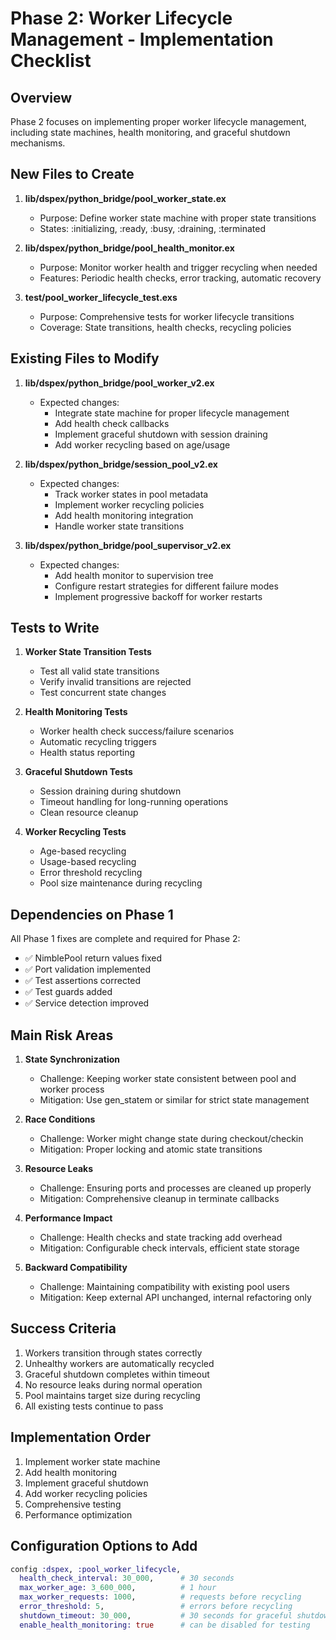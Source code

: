 # Phase 2: Worker Lifecycle Management - Implementation Checklist

## Overview
Phase 2 focuses on implementing proper worker lifecycle management, including state machines, health monitoring, and graceful shutdown mechanisms.

## New Files to Create

1. **lib/dspex/python_bridge/pool_worker_state.ex**
   - Purpose: Define worker state machine with proper state transitions
   - States: :initializing, :ready, :busy, :draining, :terminated

2. **lib/dspex/python_bridge/pool_health_monitor.ex**
   - Purpose: Monitor worker health and trigger recycling when needed
   - Features: Periodic health checks, error tracking, automatic recovery

3. **test/pool_worker_lifecycle_test.exs**
   - Purpose: Comprehensive tests for worker lifecycle transitions
   - Coverage: State transitions, health checks, recycling policies

## Existing Files to Modify

1. **lib/dspex/python_bridge/pool_worker_v2.ex**
   - Expected changes:
     - Integrate state machine for proper lifecycle management
     - Add health check callbacks
     - Implement graceful shutdown with session draining
     - Add worker recycling based on age/usage

2. **lib/dspex/python_bridge/session_pool_v2.ex**
   - Expected changes:
     - Track worker states in pool metadata
     - Implement worker recycling policies
     - Add health monitoring integration
     - Handle worker state transitions

3. **lib/dspex/python_bridge/pool_supervisor_v2.ex**
   - Expected changes:
     - Add health monitor to supervision tree
     - Configure restart strategies for different failure modes
     - Implement progressive backoff for worker restarts

## Tests to Write

1. **Worker State Transition Tests**
   - Test all valid state transitions
   - Verify invalid transitions are rejected
   - Test concurrent state changes

2. **Health Monitoring Tests**
   - Worker health check success/failure scenarios
   - Automatic recycling triggers
   - Health status reporting

3. **Graceful Shutdown Tests**
   - Session draining during shutdown
   - Timeout handling for long-running operations
   - Clean resource cleanup

4. **Worker Recycling Tests**
   - Age-based recycling
   - Usage-based recycling
   - Error threshold recycling
   - Pool size maintenance during recycling

## Dependencies on Phase 1

All Phase 1 fixes are complete and required for Phase 2:
- ✅ NimblePool return values fixed
- ✅ Port validation implemented
- ✅ Test assertions corrected
- ✅ Test guards added
- ✅ Service detection improved

## Main Risk Areas

1. **State Synchronization**
   - Challenge: Keeping worker state consistent between pool and worker process
   - Mitigation: Use gen_statem or similar for strict state management

2. **Race Conditions**
   - Challenge: Worker might change state during checkout/checkin
   - Mitigation: Proper locking and atomic state transitions

3. **Resource Leaks**
   - Challenge: Ensuring ports and processes are cleaned up properly
   - Mitigation: Comprehensive cleanup in terminate callbacks

4. **Performance Impact**
   - Challenge: Health checks and state tracking add overhead
   - Mitigation: Configurable check intervals, efficient state storage

5. **Backward Compatibility**
   - Challenge: Maintaining compatibility with existing pool users
   - Mitigation: Keep external API unchanged, internal refactoring only

## Success Criteria

1. Workers transition through states correctly
2. Unhealthy workers are automatically recycled
3. Graceful shutdown completes within timeout
4. No resource leaks during normal operation
5. Pool maintains target size during recycling
6. All existing tests continue to pass

## Implementation Order

1. Implement worker state machine
2. Add health monitoring
3. Implement graceful shutdown
4. Add worker recycling policies
5. Comprehensive testing
6. Performance optimization

## Configuration Options to Add

```elixir
config :dspex, :pool_worker_lifecycle,
  health_check_interval: 30_000,      # 30 seconds
  max_worker_age: 3_600_000,          # 1 hour
  max_worker_requests: 1000,          # requests before recycling
  error_threshold: 5,                 # errors before recycling
  shutdown_timeout: 30_000,           # 30 seconds for graceful shutdown
  enable_health_monitoring: true      # can be disabled for testing
```